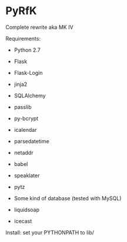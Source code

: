 PyRfK
=====

Complete rewrite aka MK IV


Requirements:
* Python 2.7
* Flask
 * Flask-Login
* jinja2
* SQLAlchemy
* passlib
* py-bcrypt
* icalendar
* parsedatetime
* netaddr
* babel
 * speaklater
 * pytz

* Some kind of database (tested with MySQL)
* liquidsoap
* icecast


Install:
set your PYTHONPATH to lib/
